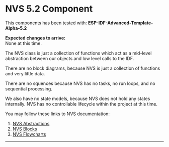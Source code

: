 # NVS 5.2 Component  
This components has been tested with: **ESP-IDF-Advanced-Template-Alpha-5.2**  

**Expected changes to arrive:**  
None at this time.

The NVS class is just a collection of functions which act as a mid-level abstraction between our objects and low level calls to the IDF.

There are no block diagrams, because NVS is just a collection of functions and very little data.

There are no squences because NVS has no tasks, no run loops, and no sequential processing.

We also have no state models, because NVS does not hold any states internally.  NVS has no controllable lifecycle within the project at this time.

You may follow these links to NVS documentation:
1) [NVS Abstractions](./src/nvs/docs/nvs_abstractions.md)  
2) [NVS Blocks](./src/nvs/docs/nvs_blocks.md)  
3) [NVS Flowcharts](./src/nvs/docs/nvs_flowcharts.md)  
___  